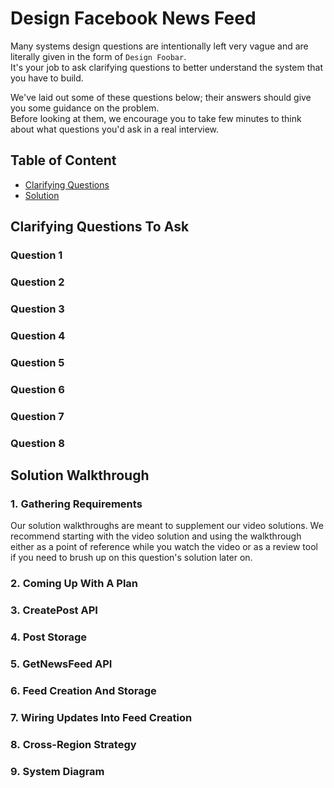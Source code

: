 # Design Facebook News Feed

Many systems design questions are intentionally left very vague and are literally given in the form of `Design Foobar`.\
It's your job to ask clarifying questions to better understand the system that you have to build.

We've laid out some of these questions below; their answers should give you some guidance on the problem.\
Before looking at them, we encourage you to take few minutes to think about what questions you'd ask in a real interview.

## Table of Content

- [Clarifying Questions](#clarifying-questions-to-ask)
- [Solution](#solution-walkthrough)

## Clarifying Questions To Ask

### Question 1

### Question 2

### Question 3

### Question 4

### Question 5

### Question 6

### Question 7

### Question 8

## Solution Walkthrough

### 1. Gathering Requirements

Our solution walkthroughs are meant to supplement our video solutions. We recommend starting with the video solution and using the walkthrough either as a point of reference while you watch the video or as a review tool if you need to brush up on this question's solution later on.

### 2. Coming Up With A Plan

### 3. CreatePost API

### 4. Post Storage

### 5. GetNewsFeed API

### 6. Feed Creation And Storage

### 7. Wiring Updates Into Feed Creation

### 8. Cross-Region Strategy

### 9. System Diagram
